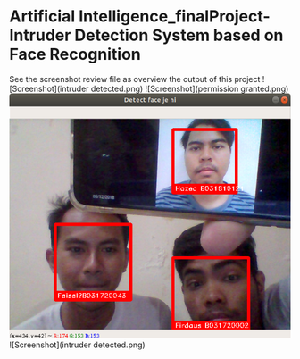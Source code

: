 # ArtificiaI Intelligence_finalProject-Intruder Detection System based on Face Recognition
See the screenshot review file as overview the output of this project
![Screenshot](intruder detected.png)
![Screenshot](permission granted.png)
![Screenshot](3org.png)
![Screenshot](intruder detected.png)
